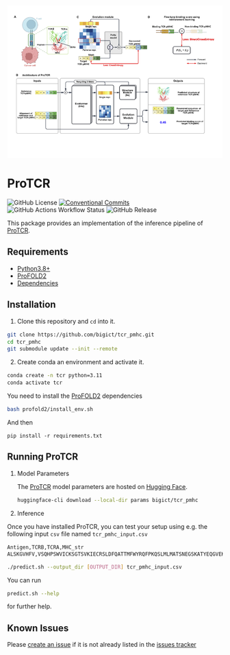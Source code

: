 ![header](assets/fig1.png)

# ProTCR

![GitHub License](https://img.shields.io/github/license/bigict/tar_pmhc)
[![Conventional Commits](https://img.shields.io/badge/Conventional%20Commits-1.0.0-yellow.svg)](https://conventionalcommits.org)
![GitHub Actions Workflow Status](https://img.shields.io/github/actions/workflow/status/bigict/tcr_pmhc/pylint.yml)
![GitHub Release](https://img.shields.io/github/v/release/bigict/tcr_pmhc)


This package provides an implementation of the inference pipeline of [ProTCR](https://github.com/bigict/tcr_pmhc). 

## Requirements

* [Python3.8+](https://www.python.org)
* [ProFOLD2](https://github.com/bigict/ProFOLD2)
* [Dependencies](https://github.com/bigict/tcr_pmhc/network/dependencies)

## Installation

1.  Clone this repository and `cd` into it.

  ```bash
  git clone https://github.com/bigict/tcr_pmhc.git
  cd tcr_pmhc
  git submodule update --init --remote
  ```

2. Create conda an environment and activate it.

  ```bash
  conda create -n tcr python=3.11
  conda activate tcr
  ```

  You need to install the [ProFOLD2](https://github.com/bigict/ProFOLD2) dependencies
  ```bash
  bash profold2/install_env.sh
  ```

  And then
  ```
  pip install -r requirements.txt 
  ```

## Running ProTCR

1. Model Parameters

   The [ProTCR](https://github.com/bigict/tcr_pmhc) model parameters are hosted on [Hugging Face](https://huggingface.co/bigict/tcr_pmhc).

   ```bash
   huggingface-cli download --local-dir params bigict/tcr_pmhc
   
   ```

2. Inference

  Once you have installed ProTCR, you can test your setup using e.g. the following input `csv` file named `tcr_pmhc_input.csv`

  ```csv
  Antigen,TCRB,TCRA,MHC_str
  ALSKGVHFV,VSQHPSWVICKSGTSVKIECRSLDFQATTMFWYRQFPKQSLMLMATSNEGSKATYEQGVEKDKFLINHASLTLSTLTVTSAHPEDSSFYICSARGSSGRAEYTQYFGPGTRLTVLE,,SHSMRYFFTSVSRPGRGEPRFIAVGYVDDTQFVRFDSDAASQRMEPRAPWIEQEGPEYWDGETRKVKAHSQTHRVDLGTLRGYYNQSEAGSHTVQRMYGCDVGSDWRFLRGYHQYAYDGKDYIALKEDLRSWTAADMAAQTTKHKWEAAHVAEQLRAYLEGTCVEWLRRYLENGKETLQRTD
  ```

  ```bash
  ./predict.sh --output_dir [OUTPUT_DIR] tcr_pmhc_input.csv
  ```
  
  You can run
  ```bash
  predict.sh --help
  ```
  for further help.

## Known Issues

  Please [create an issue](https://github.com/bigict/tcr_pmhc/issues/new) if it is not already listed in the [issues tracker](https://github.com/bigict/tcr_pmhc/issues)

